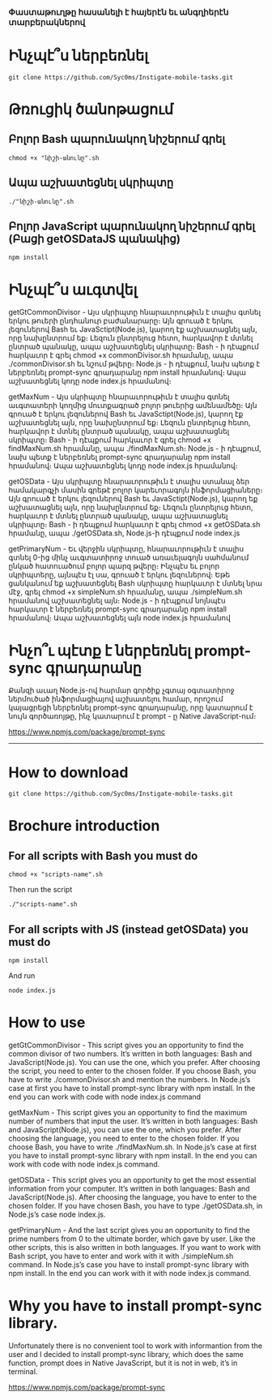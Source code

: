 ### Փաստաթուղթը հասանելի է հայերէն եւ անգղիերէն տարբերակներով



# Ինչպէ՞ս ներբեռնել
```
git clone https://github.com/Syc0ms/Instigate-mobile-tasks.git
```
# Թռուցիկ ծանոթացում

## Բոլոր Bash պարունակող նիշերում գրել 
```
chmod +x "նիշի-անունը".sh
```
## Ապա աշխատեցնել սկրիպտը
```
./"նիշի-անունը".sh
```

## Բոլոր JavaScript պարունակող նիշերում գրել (Բացի getOSDataJS պանակից) 
```
npm install 
```
# Ինչպէ՞ս աւգտվել
getGtCommonDivisor - Այս սկրիպտը հնարաւորութիւն է տալիս գտնել երկու թուերի ընդհանուր բաժանարարը։ Այն գրուած է երկու լեզուներով Bash եւ JavaSctipt(Node.js), կարող էք աշխատացնել այն, որը նախընտրում եք։ Լեզուն ընտրելուց հետո, հարկավոր է մտնել ընտրած պանակը, ապա աշխատեցնել սկրիպտը։ Bash - ի դէպքում հարկաւոր է գրել chmod +x commonDivisor.sh հրամանը, ապա ․/commonDivisor.sh եւ նշում թվերը։ Node.js - ի դէպքում, նախ պետք է ներբեռնել prompt-sync գրադարանը npm install հրամանով։ Ապա աշխատեցնել կոդը node index.js հրամանով։

getMaxNum - Այս սկրիպտը հնարաւորութիւն է տալիս գտնել աւգտատերի կողմից մուտքագրած բոլոր թուերից ամենամեծը։ Այն գրուած է երկու լեզուներով Bash եւ JavaSctipt(Node.js), կարող էք աշխատեցնել այն, որը նախընտրում եք։ Լեզուն ընտրելուց հետո, հարկավոր է մտնել ընտրած պանակը, ապա աշխատացնել սկրիպտը։ Bash - ի դէպքում հարկաւոր է գրել chmod +x findMaxNum.sh հրամանը, ապա ․/findMaxNum.sh։ Node.js - ի դէպքում, նախ պետք է ներբեռնել prompt-sync գրադարանը npm install հրամանով։ Ապա աշխատեցնել կոդը node index.js հրամանով։

getOSData - Այս սկրիպտը հնարաւորութիւն է տալիս ստանալ ձեր համակարգչի մասին գրեթէ բոլոր կարեւորագոյն ինֆորմացիաները։ Այն գրուած է երկու լեզուներով Bash եւ JavaSctipt(Node.js), կարող եք աշխատացնել այն, որը նախընտրում եք։ Լեզուն ընտրելուց հետո, հարկաւոր է մտնել ընտրած պանակը, ապա աշխատացնել սկրիպտը։ Bash - ի դեպքում հարկաւոր է գրել chmod +x getOSData.sh հրամանը, ապա  ․/getOSData.sh, Node.js-ի դէպքում node index.js

getPrimaryNum - Եւ վերջին սկրիպտը, հնարաւորութիւն է տալիս գտնել 0-ից մինչ աւգտատիրոջ տուած առաւելագոյն սահմանում ընկած հատուածում բոլոր պարզ թվերը։ Ինչպէս եւ բոլոր սկրիպտերը, այնպէս էլ սա, գրուած է երկու լեզուներով։ Եթե ցանկանում եք աշխատեցնել Bash սկրիպտը հարկաւոր է մտնել նրա մէջ, գրել chmod +x simpleNum.sh հրամանը, ապա  ./simpleNum.sh հրամանով աշխատեցնել այն։ Node.js - ի դէպքում նոյնպէս հարկաւոր է ներբեռնել prompt-sync գրադարանը npm install հրամանով։ Ապա աշխատեցնել այն node index.js հրամանով

# Ինչո՞ւ պէտք է ներբեռնել prompt-sync գրադարանը
Քանզի աւաղ Node.js-ով հարմար գործիք չգտայ օգտատիրոջ ներմուծած ինֆորմացիայով աշխատելու համար, որոշում կայացրեցի ներբեռնել prompt-sync գրադարանը, որը կատարում է նույն գործառոյթը, ինչ կատարում է prompt - ը Native JavaScript-ում։

https://www.npmjs.com/package/prompt-sync


---------------------------------------------------------------------------------------------------------------------------------------------------------

# How to download
```
git clone https://github.com/Syc0ms/Instigate-mobile-tasks.git
```

# Brochure introduction
## For all scripts with Bash you must do

```
chmod +x "scripts-name".sh
```
Then run the script
```
./"scripts-name".sh
```
## For all scripts with JS (instead getOSData) you must do
```
npm install
```
And run 
```
node index.js
```

# How to use

getGtCommonDivisor - This script gives you an opportunity to find the common divisor of two numbers. It’s written in both languages: Bash and JavaScript(Node.js). You can use the one, which you prefer. After choosing the script, you need to enter to the chosen folder. If you choose Bash, you have to write ./commonDivisor.sh and mention the numbers. In Node.js’s case at first you have to install prompt-sync library with npm install. In the end you can work with code with node index.js command

getMaxNum - This script gives you an opportunity to find the maximum number of numbers that input the user. It’s written in both languages: Bash and JavaScript(Node.js), you can use the one, which you prefer. After choosing the language, you need to enter to the chosen folder. If you choose Bash, you have to write ./findMaxNum.sh. In Node.js’s case at first you have to install prompt-sync library with npm install. In the end you can work with code with node index.js command.

getOSData - This script gives you an opportunity to get the most essential information from your computer. It’s written in both languages: Bash and JavaScript(Node.js). After choosing the language, you have to enter to the chosen folder.  If you have chosen Bash, you have to type ./getOSData.sh, in Node.js’s case node index.js.

getPrimaryNum - And the last script gives you an opportunity to find the prime numbers from 0 to the ultimate border, which gave by user. Like the other scripts, this is also written in both languages. If you want to work with Bash script, you have to enter and work with it with ./simpleNum.sh command. In Node.js’s case you have to install prompt-sync library with npm install. In the end you can work with it with node index.js command.

# Why you have to install prompt-sync library.

Unfortunately there is no convenient tool to work with informantion from the user and I decided to install prompt-sync library, which does the same function, prompt does in Native JavaScript, but it is not in web, it’s in terminal.

https://www.npmjs.com/package/prompt-sync

